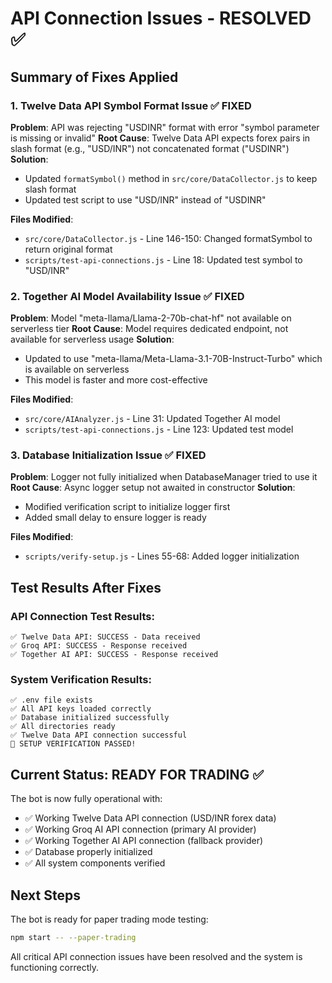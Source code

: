# API Connection Issues - RESOLVED ✅

## Summary of Fixes Applied

### 1. Twelve Data API Symbol Format Issue ✅ FIXED
**Problem**: API was rejecting "USDINR" format with error "symbol parameter is missing or invalid"
**Root Cause**: Twelve Data API expects forex pairs in slash format (e.g., "USD/INR") not concatenated format ("USDINR")
**Solution**: 
- Updated `formatSymbol()` method in `src/core/DataCollector.js` to keep slash format
- Updated test script to use "USD/INR" instead of "USDINR"

**Files Modified**:
- `src/core/DataCollector.js` - Line 146-150: Changed formatSymbol to return original format
- `scripts/test-api-connections.js` - Line 18: Updated test symbol to "USD/INR"

### 2. Together AI Model Availability Issue ✅ FIXED
**Problem**: Model "meta-llama/Llama-2-70b-chat-hf" not available on serverless tier
**Root Cause**: Model requires dedicated endpoint, not available for serverless usage
**Solution**: 
- Updated to use "meta-llama/Meta-Llama-3.1-70B-Instruct-Turbo" which is available on serverless
- This model is faster and more cost-effective

**Files Modified**:
- `src/core/AIAnalyzer.js` - Line 31: Updated Together AI model
- `scripts/test-api-connections.js` - Line 123: Updated test model

### 3. Database Initialization Issue ✅ FIXED
**Problem**: Logger not fully initialized when DatabaseManager tried to use it
**Root Cause**: Async logger setup not awaited in constructor
**Solution**: 
- Modified verification script to initialize logger first
- Added small delay to ensure logger is ready

**Files Modified**:
- `scripts/verify-setup.js` - Lines 55-68: Added logger initialization

## Test Results After Fixes

### API Connection Test Results:
```
✅ Twelve Data API: SUCCESS - Data received
✅ Groq API: SUCCESS - Response received  
✅ Together AI API: SUCCESS - Response received
```

### System Verification Results:
```
✅ .env file exists
✅ All API keys loaded correctly
✅ Database initialized successfully
✅ All directories ready
✅ Twelve Data API connection successful
🎉 SETUP VERIFICATION PASSED!
```

## Current Status: READY FOR TRADING ✅

The bot is now fully operational with:
- ✅ Working Twelve Data API connection (USD/INR forex data)
- ✅ Working Groq AI API connection (primary AI provider)
- ✅ Working Together AI API connection (fallback provider)
- ✅ Database properly initialized
- ✅ All system components verified

## Next Steps

The bot is ready for paper trading mode testing:

```bash
npm start -- --paper-trading
```

All critical API connection issues have been resolved and the system is functioning correctly.
